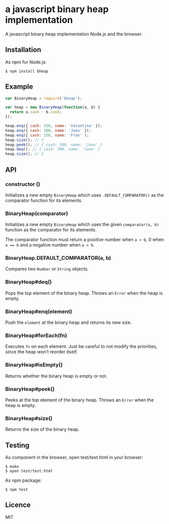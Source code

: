 # a javascript binary heap implementation

A javascript binary heap implementation Node.js and the browser.

## Installation

As npm for Node.js:

```
$ npm install bheap
```

## Example

```js
var BinaryHeap = require('bheap');

var heap = new BinaryHeap(function(a, b) {
  return a.cash - b.cash;
});

heap.enq({ cash: 250, name: 'Valentina' });
heap.enq({ cash: 300, name: 'Jano' });
heap.enq({ cash: 150, name: 'Fran' );
heap.size(); // 3
heap.peek(); // { cash: 300, name: 'Jano' }
heap.deq(); // { cash: 300, name: 'Jano' }
heap.size(); // 2
```

## API

### constructor ()

Initializes a new empty `BinaryHeap` which uses `.DEFAULT_COMPARATOR()` as
the comparator function for its elements.

### BinaryHeap(comparator)

Initializes a new empty `BinaryHeap` which uses the given `comparator(a, b)`
function as the comparator for its elements.

The comparator function must return a positive number when `a > b`, 0 when
`a == b` and a negative number when `a < b`.

### BinaryHeap.DEFAULT_COMPARATOR(a, b)

Compares two `Number` or `String` objects.

### BinaryHeap#deq()

Pops the top element of the binary heap.
Throws an `Error` when the heap is empty.

### BinaryHeap#enq(element)

Push the `element` at the binary heap and returns its new size.

### BinaryHeap#forEach(fn)

Executes `fn` on each element. Just be careful to not modify the priorities,
since the heap won't reorder itself.

### BinaryHeap#isEmpty()

Returns whether the binary heap is empty or not.

### BinaryHeap#peek()

Peeks at the top element of the binary heap.
Throws an `Error` when the heap is empty.

### BinaryHeap#size()

Returns the size of the binary heap.

## Testing

As component in the browser, open test/test.html in your browser:

```
$ make
$ open test/test.html
```

As npm package:

```
$ npm test
```

## Licence

MIT
